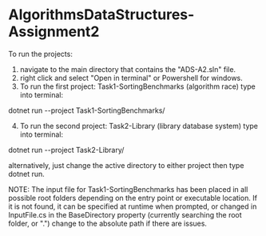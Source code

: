 # AlgorithmsDataStructures-Assignment2
To run the projects:
1. navigate to the main directory that contains the "ADS-A2.sln" file.
2. right click and select "Open in terminal" or Powershell for windows.
3. To run the first project: Task1-SortingBenchmarks (algorithm race) type into terminal:
   
dotnet run --project Task1-SortingBenchmarks/

4. To run the second project: Task2-Library (library database system) type into terminal:

dotnet run --project Task2-Library/

alternatively, just change the active directory to either project then type dotnet run.

NOTE: The input file for Task1-SortingBenchmarks has been placed in all possible root folders depending on
the entry point or executable location. If it is not found, it can be specified at runtime when prompted,
or changed in InputFile.cs in the BaseDirectory property (currently searching the root folder, or ".")
change to the absolute path if there are issues.
